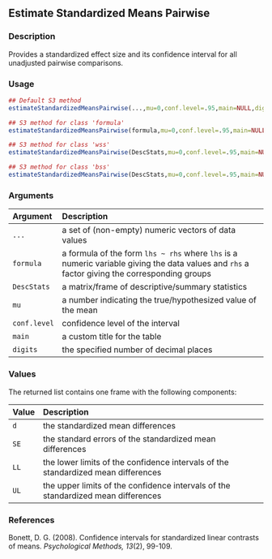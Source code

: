 ## Estimate Standardized Means Pairwise

### Description

Provides a standardized effect size and its confidence interval for all unadjusted pairwise comparisons.

### Usage

```r
## Default S3 method
estimateStandardizedMeansPairwise(...,mu=0,conf.level=.95,main=NULL,digits=3)

## S3 method for class 'formula'
estimateStandardizedMeansPairwise(formula,mu=0,conf.level=.95,main=NULL,digits=3)

## S3 method for class 'wss'
estimateStandardizedMeansPairwise(DescStats,mu=0,conf.level=.95,main=NULL,digits=3)

## S3 method for class 'bss'
estimateStandardizedMeansPairwise(DescStats,mu=0,conf.level=.95,main=NULL,digits=3)
```

### Arguments

Argument | Description
:-- | :--
```...``` | a set of (non-empty) numeric vectors of data values
```formula``` | a formula of the form `lhs ~ rhs` where `lhs` is a numeric variable giving the data values and `rhs` a factor giving the corresponding groups
```DescStats``` | a matrix/frame of descriptive/summary statistics
```mu``` | a number indicating the true/hypothesized value of the mean
```conf.level``` | confidence level of the interval
```main``` | a custom title for the table
```digits``` | the specified number of decimal places

### Values

The returned list contains one frame with the following components:

Value | Description
:-- | :--
```d``` | the standardized mean differences
```SE``` | the standard errors of the standardized mean differences
```LL``` | the lower limits of the confidence intervals of the standardized mean differences
```UL``` | the upper limits of the confidence intervals of the standardized mean differences

### References

Bonett, D. G. (2008). Confidence intervals for standardized linear contrasts of means. *Psychological Methods, 13*(2), 99-109.
